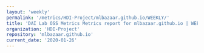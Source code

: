 ```yaml
---
layout: 'weekly'
permalink: '/metrics/HDI-Project/mlbazaar.github.io/WEEKLY/'
title: 'DAI Lab OSS Metrics Metrics report for mlbazaar.github.io | WEEKLY-REPORT-2020-01-26'
organization: 'HDI-Project'
repository: 'mlbazaar.github.io'
current_date: '2020-01-26'
---
```

